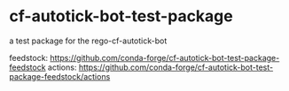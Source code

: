 # cf-autotick-bot-test-package
a test package for the rego-cf-autotick-bot

feedstock: https://github.com/conda-forge/cf-autotick-bot-test-package-feedstock
actions: https://github.com/conda-forge/cf-autotick-bot-test-package-feedstock/actions
